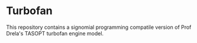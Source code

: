 # Turbofan

This repository contains a signomial programming compatile version of Prof Drela's TASOPT turbofan engine model. 
